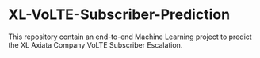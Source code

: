 # XL-VoLTE-Subscriber-Prediction
This repository contain an end-to-end Machine Learning project to predict the XL Axiata Company VoLTE Subscriber Escalation.
